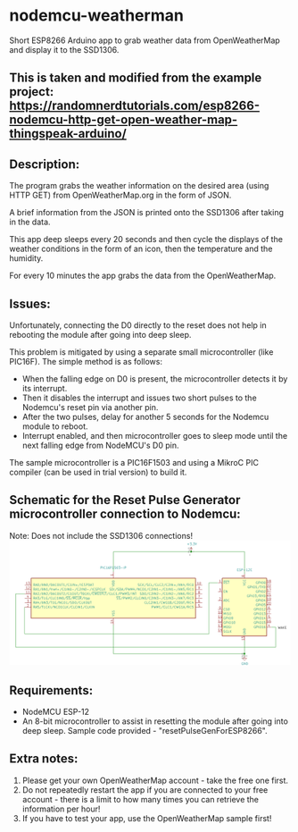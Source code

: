 # nodemcu-weatherman
Short ESP8266 Arduino app to grab weather data from OpenWeatherMap and display it to the SSD1306.

## This is taken and modified from the example project: https://randomnerdtutorials.com/esp8266-nodemcu-http-get-open-weather-map-thingspeak-arduino/

## Description:
The program grabs the weather information on the desired area (using HTTP GET) from OpenWeatherMap.org in the form of JSON.

A brief information from the JSON is printed onto the SSD1306 after taking in the data.

This app deep sleeps every 20 seconds and then cycle the displays of the weather conditions in the form of an icon, then the temperature and the humidity.

For every 10 minutes the app grabs the data from the OpenWeatherMap.

## Issues:
Unfortunately, connecting the D0 directly to the reset does not help in rebooting the module after going into deep sleep.

This problem is mitigated by using a separate small microcontroller (like PIC16F). The simple method is as follows:
- When the falling edge on D0 is present, the microcontroller detects it by its interrupt.
- Then it disables the interrupt and issues two short pulses to the Nodemcu's reset pin via another pin.
- After the two pulses, delay for another 5 seconds for the Nodemcu module to reboot.
- Interrupt enabled, and then microcontroller goes to sleep mode until the next falling edge from NodeMCU's D0 pin.

The sample microcontroller is a PIC16F1503 and using a MikroC PIC compiler (can be used in trial version) to build it.

## Schematic for the Reset Pulse Generator microcontroller connection to Nodemcu:
Note: Does not include the SSD1306 connections!
![alt tag](https://github.com/nyh-workshop/nodemcu-weatherman/blob/main/schematic.png)

## Requirements:
- NodeMCU ESP-12
- An 8-bit microcontroller to assist in resetting the module after going into deep sleep. Sample code provided - "resetPulseGenForESP8266".

## Extra notes:
1. Please get your own OpenWeatherMap account - take the free one first. 
2. Do not repeatedly restart the app if you are connected to your free account - there is a limit to how many times you can retrieve the information per hour!
3. If you have to test your app, use the OpenWeatherMap sample first!

